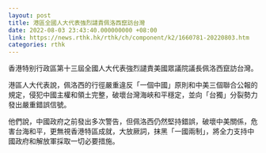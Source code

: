 ```yaml
---
layout: post
title: 港區全國人大代表強烈譴責佩洛西竄訪台灣
date: 2022-08-03 23:43:40.000000000 +08:00
link: https://news.rthk.hk/rthk/ch/component/k2/1660781-20220803.htm
categories: rthk
---
```


香港特别行政區第十三屆全國人大代表強烈譴責美國眾議院議長佩洛西竄訪台灣。

港區人大代表說，佩洛西的行徑嚴重違反「一個中國」原則和中美三個聯合公報的規定，侵犯中國主權和領土完整，破壞台灣海峽和平穩定，並向「台獨」分裂勢力發出嚴重錯誤信號。

他們說，中國政府之前發出多次警告，但佩洛西仍然堅持錯誤，破壞中美關係，危害台海和平，更無視香港特區成就，大放厥詞，抹黑「一國兩制」，將全力支持中國政府和解放軍採取一切必要措施。
